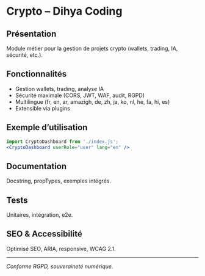# Crypto – Dihya Coding

## Présentation
Module métier pour la gestion de projets crypto (wallets, trading, IA, sécurité, etc.).

## Fonctionnalités
- Gestion wallets, trading, analyse IA
- Sécurité maximale (CORS, JWT, WAF, audit, RGPD)
- Multilingue (fr, en, ar, amazigh, de, zh, ja, ko, nl, he, fa, hi, es)
- Extensible via plugins

## Exemple d’utilisation
```jsx
import CryptoDashboard from './index.js';
<CryptoDashboard userRole="user" lang="en" />
```

## Documentation
Docstring, propTypes, exemples intégrés.

## Tests
Unitaires, intégration, e2e.

## SEO & Accessibilité
Optimisé SEO, ARIA, responsive, WCAG 2.1.

---
*Conforme RGPD, souveraineté numérique.*
